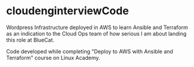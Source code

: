 # cloudenginterviewCode
Wordpress Infrastructure deployed in AWS to learn Ansible and Terraform as an indication to the Cloud Ops team of how serious I am about landing this role at BlueCat.

Code developed while completing "Deploy to AWS with Ansible and Terraform" course on Linux Academy.
